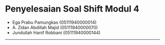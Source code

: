 # Penyelesaian Soal Shift Modul 4

- Ega Prabu Pamungkas (05111940000014)
- A. Zidan Abdillah Majid (05111940000070)
- Jundullah Hanif Robbani (05111940000144)

-------------------------------------------
